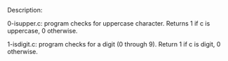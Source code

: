 Description:

0-isupper.c: program checks for uppercase character. Returns 1 if c is uppercase, 0 otherwise.

1-isdigit.c: program checks for a digit (0 through 9). Return 1 if c is digit, 0 otherwise.

